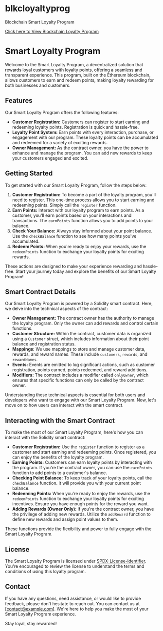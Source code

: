 # blkcloyaltyprog
Blockchain Smart Loyalty Program

<a href="https://vashviper.github.io/blkcloyaltyprog/">Click here to View Blockchain Loyalty Program</a>

# Smart Loyalty Program

Welcome to the Smart Loyalty Program, a decentralized solution that rewards loyal customers with loyalty points, offering a seamless and transparent experience. This program, built on the Ethereum blockchain, allows customers to earn and redeem points, making loyalty rewarding for both businesses and customers.

## Features

Our Smart Loyalty Program offers the following features:
- **Customer Registration:** Customers can register to start earning and redeeming loyalty points. Registration is quick and hassle-free.
- **Loyalty Point System:** Earn points with every interaction, purchase, or engagement with our program. These loyalty points can be accumulated and redeemed for a variety of exciting rewards.
- **Owner Management:** As the contract owner, you have the power to enhance and manage the program. You can add new rewards to keep your customers engaged and excited.

## Getting Started

To get started with our Smart Loyalty Program, follow the steps below:
1. **Customer Registration:** To become a part of the loyalty program, you'll need to register. This one-time process allows you to start earning and redeeming points. Simply call the `register` function.
2. **Earn Points:** Interact with our loyalty program to earn points. As a customer, you'll earn points based on your interactions and transactions. The `earnPoints` function allows you to add points to your balance.
3. **Check Your Balance:** Always stay informed about your point balance. Use the `checkBalance` function to see how many points you've accumulated.
4. **Redeem Points:** When you're ready to enjoy your rewards, use the `redeemPoints` function to exchange your loyalty points for exciting rewards.

These actions are designed to make your experience rewarding and hassle-free. Start your journey today and explore the benefits of our Smart Loyalty Program!

## Smart Contract Details

Our Smart Loyalty Program is powered by a Solidity smart contract. Here, we delve into the technical aspects of the contract:
- **Owner Management:** The contract owner has the authority to manage the loyalty program. Only the owner can add rewards and control certain functions.
- **Customer Structure:** Within the contract, customer data is organized using a `Customer` struct, which includes information about their point balance and registration status.
- **Mappings:** We use mappings to store and manage customer data, rewards, and reward names. These include `customers`, `rewards`, and `rewardNames`.
- **Events:** Events are emitted to log significant actions, such as customer registration, points earned, points redeemed, and reward additions.
- **Modifiers:** The contract includes a modifier called `onlyOwner`, which ensures that specific functions can only be called by the contract owner.

Understanding these technical aspects is essential for both users and developers who want to engage with our Smart Loyalty Program. Now, let's move on to how users can interact with the smart contract.

## Interacting with the Smart Contract

To make the most of our Smart Loyalty Program, here's how you can interact with the Solidity smart contract:
- **Customer Registration:** Use the `register` function to register as a customer and start earning and redeeming points. Once registered, you can enjoy the benefits of the loyalty program.
- **Earning Points:** Customers can earn loyalty points by interacting with the program. If you're the contract owner, you can use the `earnPoints` function to add points to a customer's balance.
- **Checking Point Balance:** To keep track of your loyalty points, call the `checkBalance` function. It will provide you with your current point balance.
- **Redeeming Points:** When you're ready to enjoy the rewards, use the `redeemPoints` function to exchange your loyalty points for exciting incentives. Ensure you have enough points for the reward you want.
- **Adding Rewards (Owner Only):** If you're the contract owner, you have the privilege of adding new rewards. Utilize the `addReward` function to define new rewards and assign point values to them.

These functions provide the flexibility and power to fully engage with the Smart Loyalty Program.

## License

The Smart Loyalty Program is licensed under [SPDX-License-Identifier](#). You're encouraged to review the license to understand the terms and conditions of using this loyalty program.

## Contact

If you have any questions, need assistance, or would like to provide feedback, please don't hesitate to reach out. You can contact us at [contact@example.com]. We're here to help you make the most of your Smart Loyalty Program experience.

Stay loyal, stay rewarded!


